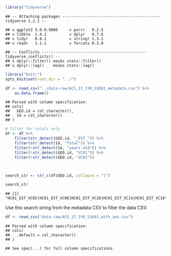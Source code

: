 
``` r
library("tidyverse")
```

    ## -- Attaching packages ------------------------------------------- tidyverse 1.2.1 --

    ## v ggplot2 3.0.0.9000     v purrr   0.2.5     
    ## v tibble  1.4.2          v dplyr   0.7.6     
    ## v tidyr   0.8.1          v stringr 1.3.1     
    ## v readr   1.1.1          v forcats 0.3.0

    ## -- Conflicts ---------------------------------------------- tidyverse_conflicts() --
    ## x dplyr::filter() masks stats::filter()
    ## x dplyr::lag()    masks stats::lag()

``` r
library("knitr")
opts_knit$set(root.dir = "../")

df <- read_csv("../data-raw/ACS_17_1YR_S1601_metadata.csv") %>%
    as.data.frame()
```

    ## Parsed with column specification:
    ## cols(
    ##   GEO.id = col_character(),
    ##   Id = col_character()
    ## )

``` r
# filter for totals only
df <- df %>% 
    filter(str_detect(GEO.id, "_EST_")) %>% 
    filter(str_detect(Id, "Total")) %>% 
    filter(!str_detect(Id, "years old")) %>% 
    filter(!str_detect(GEO.id, "VC01")) %>% 
    filter(!str_detect(GEO.id, "VC03"))



search_str <- str_c(df$GEO.id, collapse = "|")

search_str
```

    ## [1] "HC01_EST_VC02|HC01_EST_VC06|HC01_EST_VC10|HC01_EST_VC14|HC01_EST_VC18"

Use this search string from the metadata CSV to filter the data CSV.

``` r
df <- read_csv("data-raw/ACS_17_1YR_S1601_with_ann.csv")
```

    ## Parsed with column specification:
    ## cols(
    ##   .default = col_character()
    ## )

    ## See spec(...) for full column specifications.
